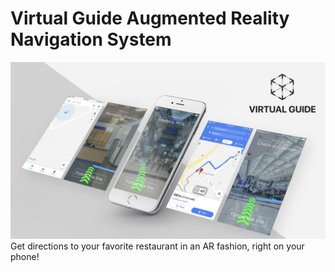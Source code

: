 # Virtual Guide Augmented Reality Navigation System

<img src = "virtual-guide-wallpaper.png">
Get directions to your favorite restaurant in an AR fashion, right on your phone!
